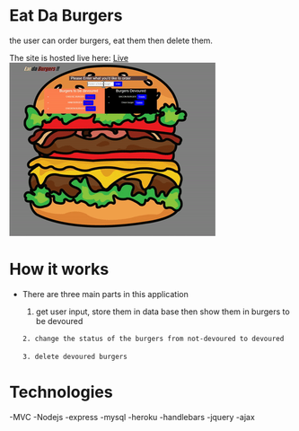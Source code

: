 # Eat Da Burgers

 the user can order burgers, eat them then delete them.

The site is hosted live here: [Live](https://thawing-ravine-88347.herokuapp.com/)
![gif](/public/assets/images/workingburger.gif)

# How it works
 - There are three main parts in this application 
     1. get user input, store them in data base then show them in burgers to be   devoured

       2. change the status of the burgers from not-devoured to devoured

       3. delete devoured burgers


# Technologies
-MVC
-Nodejs
-express
-mysql
-heroku
-handlebars
-jquery 
-ajax
        